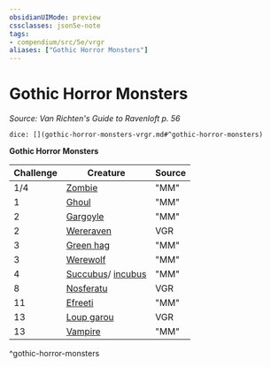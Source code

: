 ```yaml
---
obsidianUIMode: preview
cssclasses: json5e-note
tags:
- compendium/src/5e/vrgr
aliases: ["Gothic Horror Monsters"]
---
```

# Gothic Horror Monsters
*Source: Van Richten's Guide to Ravenloft p. 56* 

`dice: [](gothic-horror-monsters-vrgr.md#^gothic-horror-monsters)`

**Gothic Horror Monsters**

| Challenge | Creature | Source |
|-----------|----------|--------|
| 1/4 | [Zombie](z_compendium/bestiary/undead/zombie.md) | "MM" |
| 1 | [Ghoul](z_compendium/bestiary/undead/ghoul.md) | "MM" |
| 2 | [Gargoyle](z_compendium/bestiary/elemental/gargoyle.md) | "MM" |
| 2 | [Wereraven](z_compendium/bestiary/humanoid/wereraven-vrgr.md) | VGR |
| 3 | [Green hag](z_compendium/bestiary/fey/green-hag.md) | "MM" |
| 3 | [Werewolf](z_compendium/bestiary/humanoid/werewolf.md) | "MM" |
| 4 | [Succubus](z_compendium/bestiary/fiend/succubus.md)/ [incubus](z_compendium/bestiary/fiend/incubus.md) | "MM" |
| 8 | [Nosferatu](z_compendium/bestiary/undead/nosferatu-vrgr.md) | VGR |
| 11 | [Efreeti](z_compendium/bestiary/elemental/efreeti.md) | "MM" |
| 13 | [Loup garou](z_compendium/bestiary/monstrosity/loup-garou-vrgr.md) | VGR |
| 13 | [Vampire](z_compendium/bestiary/undead/vampire.md) | "MM" |
^gothic-horror-monsters